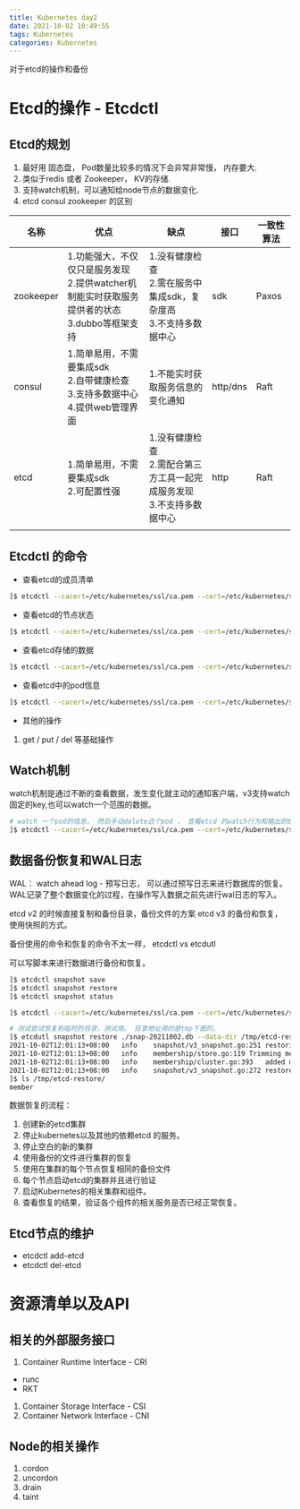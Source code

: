 ```yaml
---
title: Kubernetes day2 
date: 2021-10-02 10:49:55
tags: Kubernetes
categories: Kubernetes
---
```


对于etcd的操作和备份 
# Etcd的操作 - Etcdctl
## Etcd的规划
1. 最好用 固态盘， Pod数量比较多的情况下会非常非常慢， 内存要大.
1. 类似于redis 或者 Zookeeper， KV的存储.
1. 支持watch机制，可以通知给node节点的数据变化.
1. etcd consul zookeeper 的区别

| 名称      | 优点                                                         | 缺点                                                         | 接口     | 一致性算法 |
| --------- | ------------------------------------------------------------ | ------------------------------------------------------------ | -------- | ---------- |
| zookeeper | 1.功能强大，不仅仅只是服务发现<br />2.提供watcher机制能实时获取服务提供者的状态<br/>3.dubbo等框架支持 | 1.没有健康检查<br/>2.需在服务中集成sdk，复杂度高<br/>3.不支持多数据中心 | sdk      | Paxos      |
| consul    | 1.简单易用，不需要集成sdk<br/>2.自带健康检查<br/>3.支持多数据中心<br/>4.提供web管理界面 | 1.不能实时获取服务信息的变化通知                             | http/dns | Raft       |
| etcd      | 1.简单易用，不需要集成sdk<br/>2.可配置性强                   | 1.没有健康检查<br/>2.需配合第三方工具一起完成服务发现<br/>3.不支持多数据中心 | http     | Raft       |
|           |                                                              |                                                              |          |            |

## Etcdctl 的命令
- 查看etcd的成员清单
```bash 
]$ etcdctl --cacert=/etc/kubernetes/ssl/ca.pem --cert=/etc/kubernetes/ssl/kubernetes.pem --key=/etc/kubernetes/ssl/kubernetes-key.pem --write-out=table --endpoints="192.168.31.21:2379,192.168.31.22:2379,192.168.31.23:2379" member list
```

- 查看etcd的节点状态
```bash
]$ etcdctl --cacert=/etc/kubernetes/ssl/ca.pem --cert=/etc/kubernetes/ssl/kubernetes.pem --key=/etc/kubernetes/ssl/kubernetes-key.pem --endpoints="192.168.31.21:2379,192.168.31.22:2379,192.168.31.23:2379" endpoint status -w table
```

- 查看etcd存储的数据 
```bash
]$ etcdctl --cacert=/etc/kubernetes/ssl/ca.pem --cert=/etc/kubernetes/ssl/kubernetes.pem --key=/etc/kubernetes/ssl/kubernetes-key.pem --endpoints="192.168.31.21:2379,192.168.31.22:2379,192.168.31.23:2379" get /registry/ --prefix --keys-only | head
```
- 查看etcd中的pod信息

```bash 
]$ etcdctl --cacert=/etc/kubernetes/ssl/ca.pem --cert=/etc/kubernetes/ssl/kubernetes.pem --key=/etc/kubernetes/ssl/kubernetes-key.pem --endpoints="192.168.31.21:2379,192.168.31.22:2379,192.168.31.23:2379" get /registry/ --prefix --keys-only | grep pod
```
- 其他的操作
1. get / put / del 等基础操作 

## Watch机制
watch机制是通过不断的查看数据，发生变化就主动的通知客户端，v3支持watch固定的key,也可以watch一个范围的数据。
```bash
# watch 一个pod的信息， 然后手动delete这个pod ， 查看etcd 的watch行为和输出的结果。
]$ etcdctl --cacert=/etc/kubernetes/ssl/ca.pem --cert=/etc/kubernetes/ssl/kubernetes.pem --key=/etc/kubernetes/ssl/kubernetes-key.pem --endpoints="192.168.31.21:2379,192.168.31.22:2379,192.168.31.23:2379" watch /registry/pods/monitoring/node-exporter-889hf
```

## 数据备份恢复和WAL日志
WAL： watch ahead log - 预写日志， 可以通过预写日志来进行数据库的恢复。
WAL记录了整个数据变化的过程，在操作写入数据之前先进行wal日志的写入。

etcd v2 的时候直接复制和备份目录，备份文件的方案
etcd v3 的备份和恢复， 使用快照的方式。

备份使用的命令和恢复的命令不太一样， etcdctl  vs   etcdutl 

可以写脚本来进行数据进行备份和恢复。

```bash
]$ etcdctl snapshot save
]$ etcdctl snapshot restore
]$ etcdctl snapshot status

]$ etcdctl --cacert=/etc/kubernetes/ssl/ca.pem --cert=/etc/kubernetes/ssl/kubernetes.pem --key=/etc/kubernetes/ssl/kubernetes-key.pem --endpoints="192.168.31.21:2379" snapshot save snap-20211002.db

# 测试尝试恢复到临时的目录，测试用。 目录地址用的是tmp下面的。
]$ etcdutl snapshot restore ./snap-20211002.db --data-dir /tmp/etcd-restore
2021-10-02T12:01:13+08:00	info	snapshot/v3_snapshot.go:251	restoring snapshot	{"path": "./snap-20211002.db", "wal-dir": "/tmp/etcd-restore/member/wal", "data-dir": "/tmp/etcd-restore", "snap-dir": "/tmp/etcd-restore/member/snap", "stack": "go.etcd.io/etcd/etcdutl/v3/snapshot.(*v3Manager).Restore\n\t/tmp/etcd-release-3.5.0/etcd/release/etcd/etcdutl/snapshot/v3_snapshot.go:257\ngo.etcd.io/etcd/etcdutl/v3/etcdutl.SnapshotRestoreCommandFunc\n\t/tmp/etcd-release-3.5.0/etcd/release/etcd/etcdutl/etcdutl/snapshot_command.go:147\ngo.etcd.io/etcd/etcdutl/v3/etcdutl.snapshotRestoreCommandFunc\n\t/tmp/etcd-release-3.5.0/etcd/release/etcd/etcdutl/etcdutl/snapshot_command.go:117\ngithub.com/spf13/cobra.(*Command).execute\n\t/home/remote/sbatsche/.gvm/pkgsets/go1.16.3/global/pkg/mod/github.com/spf13/cobra@v1.1.3/command.go:856\ngithub.com/spf13/cobra.(*Command).ExecuteC\n\t/home/remote/sbatsche/.gvm/pkgsets/go1.16.3/global/pkg/mod/github.com/spf13/cobra@v1.1.3/command.go:960\ngithub.com/spf13/cobra.(*Command).Execute\n\t/home/remote/sbatsche/.gvm/pkgsets/go1.16.3/global/pkg/mod/github.com/spf13/cobra@v1.1.3/command.go:897\nmain.Start\n\t/tmp/etcd-release-3.5.0/etcd/release/etcd/etcdutl/ctl.go:50\nmain.main\n\t/tmp/etcd-release-3.5.0/etcd/release/etcd/etcdutl/main.go:23\nruntime.main\n\t/home/remote/sbatsche/.gvm/gos/go1.16.3/src/runtime/proc.go:225"}
2021-10-02T12:01:13+08:00	info	membership/store.go:119	Trimming membership information from the backend...
2021-10-02T12:01:13+08:00	info	membership/cluster.go:393	added member	{"cluster-id": "cdf818194e3a8c32", "local-member-id": "0", "added-peer-id": "8e9e05c52164694d", "added-peer-peer-urls": ["http://localhost:2380"]}
2021-10-02T12:01:13+08:00	info	snapshot/v3_snapshot.go:272	restored snapshot	{"path": "./snap-20211002.db", "wal-dir": "/tmp/etcd-restore/member/wal", "data-dir": "/tmp/etcd-restore", "snap-dir": "/tmp/etcd-restore/member/snap"}
]$ ls /tmp/etcd-restore/
member
```

数据恢复的流程：
1. 创建新的etcd集群
1. 停止kubernetes以及其他的依赖etcd 的服务。 
1. 停止空白的新的集群
1. 使用备份的文件进行集群的恢复
1. 使用在集群的每个节点恢复相同的备份文件
1. 每个节点启动etcd的集群并且进行验证
1. 启动Kubernetes的相关集群和组件。
1. 查看恢复的结果，验证各个组件的相关服务是否已经正常恢复。

## Etcd节点的维护
- etcdctl add-etcd  
- etcdctl del-etcd

# 资源清单以及API
## 相关的外部服务接口
1. Container Runtime Interface - CRI 
  - runc
  - RKT
1. Container Storage Interface - CSI
1. Container Network Interface - CNI

## Node的相关操作
1. cordon
1. uncordon
1. drain
1. taint

